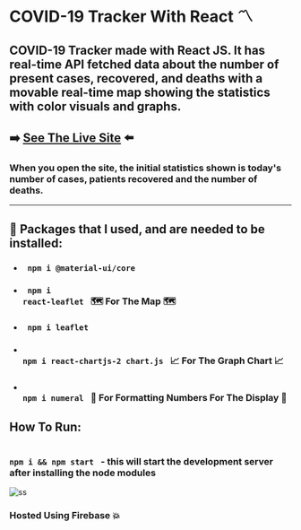 # COVID-19 Tracker With React 〽️

## COVID-19 Tracker made with React JS. It has real-time API fetched data about the number of present cases, recovered, and deaths with a movable real-time map showing the statistics with color visuals and graphs.


## ➡️ [See The Live Site](https://covid-19-tracker-d2982.web.app/) ⬅️
### When you open the site, the initial statistics shown is today's number of cases, patients recovered and the number of deaths.

---
## 🧱 Packages that I used, and are needed to be installed:

* ### <code> npm i @material-ui/core </code>
* ###  <code> npm i react-leaflet </code> 🗺️ For The Map 🗺️
* ###  <code> npm i leaflet </code>
* ###  <code> npm i react-chartjs-2 chart.js </code> 📈 For The Graph Chart 📈
* ###  <code> npm i numeral </code> 🔢 For Formatting Numbers For The Display 🔢
 
 
## How To Run:
### <code> npm i && npm start </code> - this will start the development server after installing the node modules



![ss](https://user-images.githubusercontent.com/55017730/92410540-0d45f900-f162-11ea-9a87-ed61f5d6b74a.png)

### Hosted Using Firebase 💥
